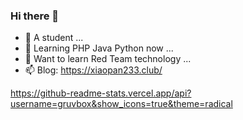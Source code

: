 ### Hi there 👋


- 🔭 A student ...
- 🌱 Learning PHP Java Python now ...
- 👯 Want to learn Red Team technology ...
- 📫 Blog: https://xiaopan233.club/

https://github-readme-stats.vercel.app/api?username=gruvbox&show_icons=true&theme=radical

<!--
**xiaopan233/xiaopan233** is a ✨ _special_ ✨ repository because its `README.md` (this file) appears on your GitHub profile.

Here are some ideas to get you started:

- 🔭 I’m currently working on ...
- 🌱 I’m currently learning ...
- 👯 I’m looking to collaborate on ...
- 🤔 I’m looking for help with ...
- 💬 Ask me about ...
- 📫 How to reach me: ...
- 😄 Pronouns: ...
- ⚡ Fun fact: ...
-->

